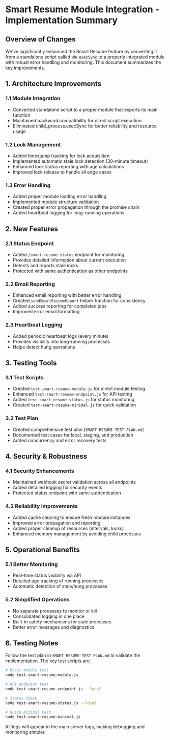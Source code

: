 # Smart Resume Module Integration - Implementation Summary

## Overview of Changes

We've significantly enhanced the Smart Resume feature by converting it from a standalone script called via `execSync` to a properly integrated module with robust error handling and monitoring. This document summarizes the key improvements.

## 1. Architecture Improvements

### 1.1 Module Integration
- Converted standalone script to a proper module that exports its main function
- Maintained backward compatibility for direct script execution
- Eliminated child_process.execSync for better reliability and resource usage

### 1.2 Lock Management
- Added timestamp tracking for lock acquisition
- Implemented automatic stale lock detection (30-minute timeout)
- Enhanced lock status reporting with age calculations
- Improved lock release to handle all edge cases

### 1.3 Error Handling
- Added proper module loading error handling
- Implemented module structure validation
- Created proper error propagation through the promise chain
- Added heartbeat logging for long-running operations

## 2. New Features

### 2.1 Status Endpoint
- Added `/smart-resume-status` endpoint for monitoring
- Provides detailed information about current execution
- Detects and reports stale locks
- Protected with same authentication as other endpoints

### 2.2 Email Reporting
- Enhanced email reporting with better error handling
- Created `sendSmartResumeReport` helper function for consistency
- Added success reporting for completed jobs
- Improved error email formatting

### 2.3 Heartbeat Logging
- Added periodic heartbeat logs (every minute)
- Provides visibility into long-running processes
- Helps detect hung operations

## 3. Testing Tools

### 3.1 Test Scripts
- Created `test-smart-resume-module.js` for direct module testing
- Enhanced `test-smart-resume-endpoint.js` for API testing
- Added `test-smart-resume-status.js` for status monitoring
- Created `test-smart-resume-minimal.js` for quick validation

### 3.2 Test Plan
- Created comprehensive test plan (`SMART-RESUME-TEST-PLAN.md`)
- Documented test cases for local, staging, and production
- Added concurrency and error recovery tests

## 4. Security & Robustness

### 4.1 Security Enhancements
- Maintained webhook secret validation across all endpoints
- Added detailed logging for security events
- Protected status endpoint with same authentication

### 4.2 Reliability Improvements
- Added cache clearing to ensure fresh module instances
- Improved error propagation and reporting
- Added proper cleanup of resources (intervals, locks)
- Enhanced memory management by avoiding child processes

## 5. Operational Benefits

### 5.1 Better Monitoring
- Real-time status visibility via API
- Detailed age tracking of running processes
- Automatic detection of stale/hung processes

### 5.2 Simplified Operations
- No separate processes to monitor or kill
- Consolidated logging in one place
- Built-in safety mechanisms for stale processes
- Better error messages and diagnostics

## 6. Testing Notes

Follow the test plan in `SMART-RESUME-TEST-PLAN.md` to validate the implementation. The key test scripts are:

```bash
# Basic module test
node test-smart-resume-module.js

# API endpoint test
node test-smart-resume-endpoint.js --local

# Status check
node test-smart-resume-status.js --local

# Quick minimal test
node test-smart-resume-minimal.js
```

All logs will appear in the main server logs, making debugging and monitoring simpler.